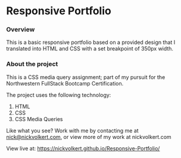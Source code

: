# Responsive Portfolio

### Overview

This is a basic responsive portfolio based on a provided design that I translated into HTML and CSS with a set breakpoint of 350px width.

### About the project

This is a CSS media query assignment; part of my pursuit for the Northwestern FullStack Bootcamp Certification.

The project uses the following technology:
1. HTML
2. CSS
3. CSS Media Queries

Like what you see? Work with me by contacting me at nick@nickvolkert.com, or view more of my work at nickvolkert.com

View live at: https://nickvolkert.github.io/Responsive-Portfolio/
